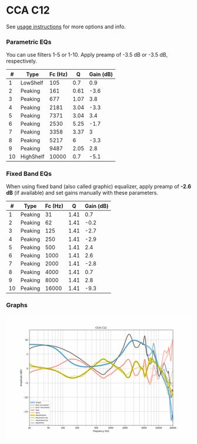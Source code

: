 # CCA C12
See [usage instructions](https://github.com/jaakkopasanen/AutoEq#usage) for more options and info.

### Parametric EQs
You can use filters 1-5 or 1-10. Apply preamp of -3.5 dB or -3.5 dB, respectively.

|   # | Type      |   Fc (Hz) |    Q |   Gain (dB) |
|-----|-----------|-----------|------|-------------|
|   1 | LowShelf  |       105 | 0.7  |         0.9 |
|   2 | Peaking   |       161 | 0.61 |        -3.6 |
|   3 | Peaking   |       677 | 1.07 |         3.8 |
|   4 | Peaking   |      2181 | 3.04 |        -3.3 |
|   5 | Peaking   |      7371 | 3.04 |         3.4 |
|   6 | Peaking   |      2530 | 5.25 |        -1.7 |
|   7 | Peaking   |      3358 | 3.37 |         3   |
|   8 | Peaking   |      5217 | 6    |        -3.3 |
|   9 | Peaking   |      9487 | 2.05 |         2.8 |
|  10 | HighShelf |     10000 | 0.7  |        -5.1 |

### Fixed Band EQs
When using fixed band (also called graphic) equalizer, apply preamp of **-2.6 dB** (if available) and set gains manually with these parameters.

|   # | Type    |   Fc (Hz) |    Q |   Gain (dB) |
|-----|---------|-----------|------|-------------|
|   1 | Peaking |        31 | 1.41 |         0.7 |
|   2 | Peaking |        62 | 1.41 |        -0.2 |
|   3 | Peaking |       125 | 1.41 |        -2.7 |
|   4 | Peaking |       250 | 1.41 |        -2.9 |
|   5 | Peaking |       500 | 1.41 |         2.4 |
|   6 | Peaking |      1000 | 1.41 |         2.6 |
|   7 | Peaking |      2000 | 1.41 |        -2.8 |
|   8 | Peaking |      4000 | 1.41 |         0.7 |
|   9 | Peaking |      8000 | 1.41 |         2.8 |
|  10 | Peaking |     16000 | 1.41 |        -9.3 |

### Graphs
![](./CCA%20C12.png)
